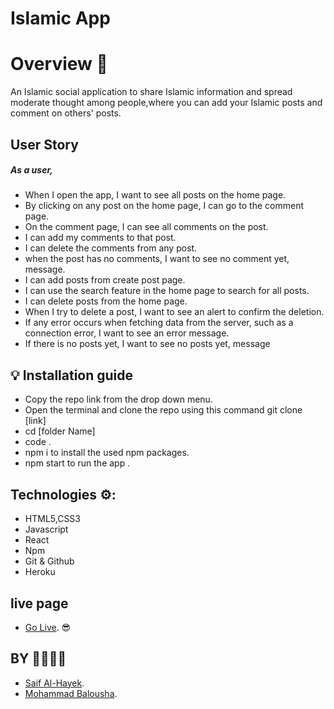 # Islamic App

# Overview 💪
An Islamic social application to share Islamic information and spread moderate thought among people,where you can add your Islamic posts and comment on others' posts.
## User Story

##### As a user,
- When I open the app, I want to see all posts on the home page.
- By clicking on any post on the home page, I can go to the comment page.
- On the comment page, I can see all comments on the post.
- I can add my comments to that post.
- I can delete the comments from any post.
- when the post has no comments, I want to see no comment yet, message.
- I can add posts from create post page.
- I can use the search feature in the home page to search for all posts.
- I can delete posts from the home page.
- When I try to delete a post, I want to see an alert to confirm the deletion.
- If any error occurs when fetching data from the server, such as a connection error, I want to see an error message.
- If there is no posts yet, I want to see no posts yet, message
## 💡 Installation guide
- Copy the repo link from the drop down menu.
- Open the terminal and clone the repo using this command  git clone [link]
-  cd [folder Name]
- code .
-  npm i to install the used npm packages.
- npm start to run the app .

## Technologies ⚙: 
- HTML5,CSS3
- Javascript
- React
- Npm 
- Git & Github
- Heroku

## live page
- [Go Live]('https://poetic-begonia-4fa535.netlify.app/'). 😎

## BY 👩‍💻👩‍💻
- [Saif Al-Hayek]('https://poetic-begonia-4fa535.netlify.app/').
- [Mohammad Balousha]('https://github.com/MohammedOmar123').

